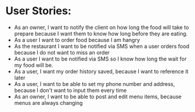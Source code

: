 # User Stories:
- As an owner, I want to notify the client on how long the food will take to prepare because I want them to know how long before they are eating. 
- As a user I want to order food because I am hangry
- As the restaurant I want to be notified via SMS when a user orders food because I do not want to miss an order
- As a user I want to be notified via SMS so I know how long the 
wait for my food will be. 
- As a user, I want my order history saved, because I want to reference it later
- As a user, I want to be able to set my phone number and address, because I don't want to input them every time
- As an owner, I want to be able to post and edit menu items, because menus are always changing
